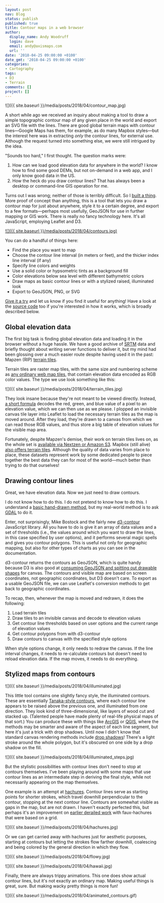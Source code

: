 ```yaml
---
layout: post
nav: Blog
status: publish
published: true
title: Contour maps in a web browser
author:
  display_name: Andy Woodruff
  login: dave
  email: andy@axismaps.com
  url: ''
date: '2018-04-25 09:00:00 +0100'
date_gmt: '2018-04-25 09:00:00 +0100'
categories:
- Cartography
tags:
- D3
- Terrain
comments: []
project: []
---
```


![]({{ site.baseurl }}/media/posts/2018/04/contour_map.jpg)

A short while ago we received an inquiry about making a tool to draw a simple topographic contour map of any given place in the world and export an SVG file with the lines. There are good global terrain maps with contour lines—Google Maps has them, for example, as do many Mapbox styles—but the interest here was in extracting *only* the contour lines, for external use. Although the request turned into something else, we were still intrigued by the idea.

"Sounds too hard," I first thought. The question marks were:

1. How can we load good elevation data for anywhere in the world? I know how to find some good DEMs, but not on-demand in a web app, and I only know good data in the US.
2. How the heck do you draw contour lines? That has always been a desktop or command-line GIS operation for me.

Turns out I was wrong; neither of those is terribly difficult. So I [built a thing](http://contours.axismaps.com). More proof of concept than anything, this is a tool that lets you draw a contour map for just about anywhere, style it to a certain degree, and export to a few formats—perhaps most usefully, GeoJSON for use in further mapping or GIS work. There is really no fancy technology here. It's all JavaScript, employing Leaflet and D3.

[![]({{ site.baseurl }}/media/posts/2018/04/contours.jpg)](http://contours.axismaps.com)

You can do a handful of things here:

- Find the place you want to map
- Choose the contour line interval (in meters or feet), and the thicker index line interval (if any)
- Specify line colors and weights
- Use a solid color or hypsometric tints as a background fill
- Color elevations below sea level with different bathymetric colors
- Draw maps as basic contour lines or with a stylized raised, illuminated look
- Export to GeoJSON, PNG, or SVG

[Give it a try](http://axismaps.github.io/contours) and let us know if you find it useful for anything! Have a look at the [source code](https://github.com/axismaps/contours) too if you're interested in how it works, which is broadly described below.

## Global elevation data

The first big task is finding global elevation data and loading it in the browser without a huge hassle. We have a good archive of [SRTM](https://www2.jpl.nasa.gov/srtm/) data and briefly thought about writing server functions to deliver it, but my mind had been glossing over a much easier route despite having used it in the past: Mapzen (RIP) [terrain tiles](https://mapzen.com/documentation/terrain-tiles/).

Terrain tiles are raster map tiles, with the same size and numbering scheme as [any ordinary web map tiles](https://en.wikipedia.org/wiki/Tiled_web_map), that contain elevation data encoded as RGB color values. The type we use look something like this:

![]({{ site.baseurl }}/media/posts/2018/04/terrain_tiles.jpg)

They look insane because they're not meant to be viewed directly. Instead, [a short formula](https://mapzen.com/documentation/terrain-tiles/formats/#terrarium) decodes the red, green, and blue value of a pixel to an elevation value, which we can then use as we please. I plopped an invisible canvas tile layer into Leaflet to load the necessary terrain tiles as the map is moved around. After they load, they're drawn to a canvas from which we can read those RGB values, and thus store a big table of elevation values for the visible map area.

Fortunately, despite Mapzen's demise, their work on terrain tiles lives on, as the whole set is [available via Nextzen or Amazon S3](https://www.nextzen.org/). Mapbox (still alive) [also offers terrain tiles](https://www.mapbox.com/help/access-elevation-data/). Although the quality of data varies from place to place, these datasets represent work by some dedicated people to piece together the best data they can for most of the world—much better than trying to do that ourselves!

## Drawing contour lines

Great, we have elevation data. Now we just need to draw contours.

I do not know how to do this. I do not pretend to know how to do this. I understand a [basic hand-drawn method](https://www.e-education.psu.edu/natureofgeoinfo/c7_p6.html), but my real-world method is to ask [GDAL](http://www.gdal.org/gdal_contour.html) to do it.

Enter, not surprisingly, Mike Bostock and the fairly new [d3-contour](https://github.com/d3/d3-contour) JavaScript library. All you have to do is give it an array of data values and a set of thresholds (i.e., the values around which you want to draw the lines, in this case specified by user options), and it performs several magic spells and gives you contour polygons. This is useful not only for geographic mapping, but also for other types of charts as you can see in the documentation.

d3-contour returns the contours as GeoJSON, which is quite handy because D3 is also good at [consuming GeoJSON and spitting out drawable shapes](https://github.com/d3/d3-geo#paths) for canvas. The contours and visible map are based on screen coordinates, not geographic coordinates, but D3 doesn't care. To export as a usable GeoJSON file, we can use Leaflet's conversion methods to get back to geographic coordinates.

To recap, then, whenever the map is moved and redrawn, it does the following:

1. Load terrain tiles
2. Draw tiles to an invisible canvas and decode to elevation values
3. Get contour line thresholds based on user options and the current range of elevation values
4. Get contour polygons from with d3-contour
5. Draw contours to canvas with the specified style options

When style options change, it only needs to redraw the canvas. If the line interval changes, it needs to re-calculate contours but doesn't need to reload elevation data. If the map moves, it needs to do everything.

## Stylized maps from contours

![]({{ site.baseurl }}/media/posts/2018/04/illuminated.jpg)

This little tool contains one slightly fancy style, the illuminated contours. These are essentially [Tanaka-style contours](http://wiki.gis.com/wiki/index.php/Tanaka_contours), where each contour line appears to be raised above the previous one, and illuminated from one direction. They look kind of three-dimensional, like layers of wood cut and stacked up. (Talented people have made plenty of real-life physical maps of that sort.) You can produce these with things like [ArcGIS](http://carto.maps.arcgis.com/apps/MapJournal/index.html?appid=415ca449ea6c4d9397c975139abd45fe) or [QGIS](https://anitagraser.com/2015/05/24/how-to-create-illuminated-contours-tanaka-style/), where the methods may be smarter and aware of the aspect of each line segment, but here it's just a trick with drop shadows. Until now I didn't know that standard canvas rendering methods include [drop shadows](https://www.html5canvastutorials.com/advanced/html5-canvas-shadow-offset-tutorial/)! There's a light stroke around the whole polygon, but it's obscured on one side by a drop shadow on the fill.

![]({{ site.baseurl }}/media/posts/2018/04/illuminated_steps.jpg)

But the stylistic possibilities with contour lines don't need to stop at contours themselves. I've been playing around with some maps that use contour lines as an intermediate step in deriving the final style, while not necessarily appearing on the map themselves.

One example is an attempt at [hachures](https://en.wikipedia.org/wiki/Hachure_map). Contour lines serve as starting points for shorter strokes, which travel downhill perpendicular to the contour, stopping at the next contour line. Contours are somewhat visible as gaps in the map, but are not drawn. I haven't exactly perfected this, but perhaps it's an improvement on [earlier derailed work](http://andywoodruff.com/blog/hachures-and-sketchy-relief-maps/) with faux-hachures that were based on a grid.

![]({{ site.baseurl }}/media/posts/2018/04/hachures.jpg)

Or we can get carried away with hachures just for aesthetic purposes, starting at contours but letting the strokes flow farther downhill, coalescing and being colored by the general direction in which they flow.

![]({{ site.baseurl }}/media/posts/2018/04/flowy.jpg)

![]({{ site.baseurl }}/media/posts/2018/04/hawaii.jpg)

Finally, there are always trippy animations. This one does show actual contour lines, but it's not exactly an ordinary map. Making useful things is great, sure. But making wacky pretty things is more fun!

![]({{ site.baseurl }}/media/posts/2018/04/animated_contours.gif)

<!--img src="/media/posts/2018/03/hpi_functionality.png" alt="Functionality Flow Chart" style="max-height: none"-->
